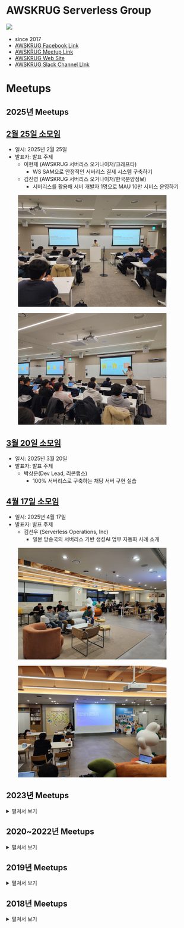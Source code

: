 # AWSKRUG Serverless Group

<img src='https://raw.githubusercontent.com/awskrug/serverless-group/master/images/Serverless-Group-logo.jpeg' width='400'>

- since 2017
- [AWSKRUG Facebook Link](https://www.facebook.com/groups/awskrug/)
- [AWSKRUG Meetup Link](https://www.meetup.com/ko-KR/awskrug/)
- [AWSKRUG Web Site](http://www.awskr.org/)
- [AWSKRUG Slack Channel LInk](http://awskrug.slack.com)


# Meetups

## 2025년 Meetups

## [2월 25일 소모임](https://www.meetup.com/awskrug/events/306073210/)
- 일시: 2025년 2월 25일
- 발표자: 발표 주제
  - 이현제 (AWSKRUG 서버리스 오거나이저/크래프타)
    - WS SAM으로 안정적인 서버리스 결제 시스템 구축하기
  - 김진영 (AWSKRUG 서버리스 오거나이저/한국분양정보)
    - 서버리스를 활용해 서버 개발자 1명으로 MAU 10만 서비스 운영하기

&nbsp;&nbsp;&nbsp;&nbsp;&nbsp;&nbsp;&nbsp;&nbsp;<img src="images/2025-02-25-1.jpg" width="400"/>

&nbsp;&nbsp;&nbsp;&nbsp;&nbsp;&nbsp;&nbsp;&nbsp;<img src="images/2025-02-25-2.jpg" width="400"/>

## [3월 20일 소모임](https://www.meetup.com/ko-KR/awskrug/events/306561921/)
- 일시: 2025년 3월 20일
- 발표자: 발표 주제
  - 박상운(Dev Lead, 리콘랩스)
    - 100% 서버리스로 구축하는 채팅 서버 구현 실습



## [4월 17일 소모임](https://www.meetup.com/awskrug/events/306972397/?eventOrigin=your_events)
- 일시: 2025년 4월 17일
- 발표자: 발표 주제
  - 김선우 (Serverless Operations, Inc)
    - 일본 방송국의 서버리스 기반 생성AI 업무 자동화 사례 소개

&nbsp;&nbsp;&nbsp;&nbsp;&nbsp;&nbsp;&nbsp;&nbsp;<img src="images/2025-04-17-1.jpg" width="400"/>

&nbsp;&nbsp;&nbsp;&nbsp;&nbsp;&nbsp;&nbsp;&nbsp;<img src="images/2025-04-17-2.jpg" width="400"/>



## 2023년 Meetups

<details>
  <summary>펼쳐서 보기</summary>

## 26차 모임 : [AWS Full Serverless 기반 대기열 구현](https://www.meetup.com/ko-KR/awskrug/events/294423985/)
  - **일시** : 2023년 7월 4일
  - **발표자 : 발표주제 **
    - 박상운 (Dev Lead, 리콘랩스): [AWS Full Serverless 기반 대기열 구현](./res/20230704_AWSKRUG_Serverless_Meetup.pdf)

&nbsp;&nbsp;&nbsp;&nbsp;&nbsp;&nbsp;&nbsp;&nbsp;<img src="images/2023-07-04-1.jpg" width="400"/>

&nbsp;&nbsp;&nbsp;&nbsp;&nbsp;&nbsp;&nbsp;&nbsp;<img src="images/2023-07-04-2.jpg" width="400"/>

## 25차 모임 : [이벤트 기반의 응용 아키텍처 “3factor app” & Slack Bot with ChatGPT](https://www.meetup.com/ko-KR/awskrug/events/293608432/)
  - **일시** : 2023년 6월 7일
  - **발표자 : 발표주제 **
    - 김선우 (Serverless Operations, Inc): [서버리스의 장점을 극대화하는 이벤트 기반의 응용 아키텍쳐 "3factor app"의 소개 및 AWS 서버리스로 구현해보기](./res/20230607_AWSKRUG_Serverless_Meetup.pdf)
    - 유정열 (AWS ML Hero / SRE, 당근마켓): [ChatGPT 가 알려주는대로 만드는 Slack Bot](./res/20230607_SlackBot_With_ChatGPT.pdf)

&nbsp;&nbsp;&nbsp;&nbsp;&nbsp;&nbsp;&nbsp;&nbsp;<img src="images/2023-06-07-1.jpg" width="400"/>

&nbsp;&nbsp;&nbsp;&nbsp;&nbsp;&nbsp;&nbsp;&nbsp;<img src="images/2023-06-07-2.jpg" width="400"/>

## 24차 모임 : [Serverless 를 이용한 Multi-tenancy 서비스 만들기 & Going Fully Serverless In Real World](https://www.meetup.com/awskrug/events/290550111/)
  - **일시** : 2023년 1월 10일
  - **발표자 : 발표주제 **
    - 이상희 (AWS Solution Architect): [Serverless 를 이용한 Multi-tenancy 서비스 만들기](./res/2023-01-13_serverless_multi_tenancy.pdf)
    - 이상현 (AWS Serverless Hero / Mirror CEO): [Going Fully Serverless In Real World](./res/2023-01-11_going_fully_serverless_in_real_world.pdf)

&nbsp;&nbsp;&nbsp;&nbsp;&nbsp;&nbsp;&nbsp;&nbsp;<img src="images/2023-01-10-1.jpg" width="400"/>

&nbsp;&nbsp;&nbsp;&nbsp;&nbsp;&nbsp;&nbsp;&nbsp;<img src="images/2023-01-10-2.jpg" width="400"/>

</details>

## 2020~2022년 Meetups

<details>
  <summary>펼쳐서 보기</summary>

## 23차 모임 : [AWS Lambda 를 활용한 웹기반 Serverless 개발환경 구축 사례](https://www.meetup.com/ko-KR/awskrug/events/289305052/)
  - **일시** : 2022년 11월 8일
  - **발표자 : 발표주제 **
    - 이종훈 (CEO, 클라우드퀘스트)
      - [AWS Lambda 를 활용한 웹기반 Serverless 개발환경 구축 사례](./res/20221108.pdf)

&nbsp;&nbsp;&nbsp;&nbsp;&nbsp;&nbsp;&nbsp;&nbsp;<img src="images/2022-11-08-1.jpg" width="400"/>

&nbsp;&nbsp;&nbsp;&nbsp;&nbsp;&nbsp;&nbsp;&nbsp;<img src="images/2022-11-08-2.jpg" width="400"/>

## 22차 모임 : [Back to the basic: 람다를 잘 쓰기 위한 방법!](https://www.meetup.com/ko-KR/awskrug/events/288666270/)
  - **일시** : 2022년 10월 4일
  - **발표자 : 발표주제 **
    - 신재현 (SRE Engineer, 무신사)
      - [Back to the basic: 람다를 잘 쓰기 위한 방법!](https://mysetting.io/slides/back-to-the-basic-lambda)

&nbsp;&nbsp;&nbsp;&nbsp;&nbsp;&nbsp;&nbsp;&nbsp;<img src="images/2022-10-04-1.jpg" width="400"/>

&nbsp;&nbsp;&nbsp;&nbsp;&nbsp;&nbsp;&nbsp;&nbsp;<img src="images/2022-10-04-2.jpg" width="400"/>

## 21차 모임 : [🏛AppSync 를 활용한 리얼타임 서버리스 아키텍쳐](https://www.meetup.com/ko-KR/awskrug/events/268107112/)
  - **일시** : 2020년 2월 13일
  - **발표자 : 발표주제 **
    - 김태우 (Solutions Architect, Classmethod, Inc.)
      - [🏛AppSync 를 활용한 리얼타임 서버리스 아키텍쳐](https://speakerdeck.com/twkiiim/appsyncreul-hwalyonghan-rieoltaim-seobeoriseu-akitegcyeo)
  - Lightning talk
    - 길병찬 - GraphQL의 장단점 소개. [3 factor app 소개](https://3factor.app/)

&nbsp;&nbsp;&nbsp;&nbsp;&nbsp;&nbsp;&nbsp;&nbsp;<img src="images/2020-02-13-1.jpg" width="400"/>

&nbsp;&nbsp;&nbsp;&nbsp;&nbsp;&nbsp;&nbsp;&nbsp;<img src="images/2020-02-13-3.jpg" width="400"/>

&nbsp;&nbsp;&nbsp;&nbsp;&nbsp;&nbsp;&nbsp;&nbsp;<img src="images/2020-02-13-2.jpg" width="400"/>

## 20차 모임 : [🔍Build serverless search engine(서버리스로 검색엔진 운영하기)](https://www.meetup.com/ko-KR/awskrug/events/267507852/)
  - **일시** : 2020년 1월 9일
  - **발표자 : 발표주제 **
    - 이상현 ( AWS Serverless Hero, Catch Fashion CTO )
      - [🔍Build serverless search engine(서버리스로 검색엔진 운영하기)](./res/20200109.pdf)
  - Lightning talk
    - 조용진 - Nori 형태소 분석기 운영 후기
    - 변규현 - Lambda Cold Start issue 및 Golang serverless 소개

&nbsp;&nbsp;&nbsp;&nbsp;&nbsp;&nbsp;&nbsp;&nbsp;<img src="images/2020-01-09-3.jpg" width="400"/>

&nbsp;&nbsp;&nbsp;&nbsp;&nbsp;&nbsp;&nbsp;&nbsp;<img src="images/2020-01-09-2.jpg" width="400"/>

</details>

## 2019년 Meetups

<details>
  <summary>펼쳐서 보기</summary>

## 19차 모임 : [Lambdaless and AWS CDK](https://www.meetup.com/ko-KR/awskrug/events/264948495/)
  - **일시** : 2019년 10월 22일
  - **발표자 : 발표주제 **
    - 이무열 (Software engineer, Vingle)
      - [Lambdaless and AWS CDK](https://www.slideshare.net/mooyoul/lambdaless-and-aws-cdk-191793017)
  - Lightning talk
    - 변규현 - Svelte 소개
    - 신재현 - Lambda를 활용한 Microservice 운영 경험
    - 신미르 - Javascript bundler 'rollup' 소개
    - 이상현 - Catch fashion 기술 소개
    - 박태성 - AWSKRUG 모임 소개
    - 박건상 - 내과의사가 1달만에 만들어 병원 2곳에서 운영하는 웹서비스

&nbsp;&nbsp;&nbsp;&nbsp;&nbsp;&nbsp;&nbsp;&nbsp;<img src="images/2019-10-22.jpg" width="800"/>

## 18차 모임 : [AWS Lambda 재활용과 Cold Start 제대로 이해하기 외 2편](https://www.meetup.com/ko-KR/awskrug/events/264233849/)
  - **일시** : 2019년 9월 4일
  - **발표자 : 발표주제**
    - 이상현 ( AWS Serverless Hero, Catch Fashion CTO )
      - [AWS Lambda 재활용과 Cold Start 제대로 이해하기 외 2편](/res/20190904.pdf)

&nbsp;&nbsp;&nbsp;&nbsp;&nbsp;&nbsp;&nbsp;&nbsp;<img src="images/2019-09-04-1.jpg" width="400"/>

&nbsp;&nbsp;&nbsp;&nbsp;&nbsp;&nbsp;&nbsp;&nbsp;<img src="images/2019-09-04-2.jpg" width="400"/>

## 2019 서버리스 핸즈온 2차 : [Serverless Hands-on 2019 Part.2](https://www.meetup.com/ko-KR/awskrug/events/262459287/)
  - **일시** : 2019년 7월 13일
  - **발표자 : 발표주제**
    - 원지혁 ( 이리온컴퍼니, CTO )
      - 참고 자료: [서버리스 GraphQL API 개발, 운영기](/res/20190711-2.pdf)
      - Hands-on document : [https://github.com/tonyfromundefined/serverless-graphql-workshop](https://github.com/tonyfromundefined/serverless-graphql-workshop)

&nbsp;&nbsp;&nbsp;&nbsp;&nbsp;&nbsp;&nbsp;&nbsp;<img src="images/2019-07-13-1.jpg" width="225"/>

&nbsp;&nbsp;&nbsp;&nbsp;&nbsp;&nbsp;&nbsp;&nbsp;<img src="images/2019-07-13-2.jpg" width="400"/>

## 17차 모임 : [서버리스 GraphQL API 개발, 운영기 & Amazon Connect를 이용한 Outbound Call 서비스 개발하기](https://www.meetup.com/ko-KR/awskrug/events/262623844/)
  - **일시** : 2019년 7월 11일
  - **발표자 : 발표주제**
    - 원지혁 ( 이리온컴퍼니, CTO ) - [서버리스 GraphQL API 개발, 운영기](/res/20190711-2.pdf)
    - 현창훈 ( HB Smith ) - [Amazon Connect를 이용한 Outbound Call 서비스 개발하기](https://www.slideshare.net/changhoonhyun/amazon-connect-outbound-call)

&nbsp;&nbsp;&nbsp;&nbsp;&nbsp;&nbsp;&nbsp;&nbsp;<img src="images/2019-07-11-1.jpg" width="400"/>

&nbsp;&nbsp;&nbsp;&nbsp;&nbsp;&nbsp;&nbsp;&nbsp;<img src="images/2019-07-11-2.jpg" width="400"/>

&nbsp;&nbsp;&nbsp;&nbsp;&nbsp;&nbsp;&nbsp;&nbsp;<img src="images/2019-07-11-3.jpg" width="400"/>

## 16차 모임 : [서버리스에 SPA앱 올리기 & 서버리스로 CI/CD 구축하기](https://www.meetup.com/ko-KR/awskrug/events/261824039/)
  - **일시** : 2019년 6월 12일
  - **발표자 : 발표주제**
    - 전창완 ( 데이터블 ) - [서버리스에 SPA앱 올리기]()
    - 이대명 ( 데이터블 ) - [서버리스로 CI/CD 구축하기]()

&nbsp;&nbsp;&nbsp;&nbsp;&nbsp;&nbsp;&nbsp;&nbsp;<img src="images/2019-06-12-1.png" width="400"/>

&nbsp;&nbsp;&nbsp;&nbsp;&nbsp;&nbsp;&nbsp;&nbsp;<img src="images/2019-06-12-2.png" width="400"/>

## 15차 모임 : [Black Belt Tips for Serverless and Container Development in AWS China](https://www.meetup.com/ko-KR/awskrug/events/260529921/)
  - **일시** : 2019년 5월 9일
  - **발표자 : 발표주제**
    - Pahud Hsieh (謝洪恩, Serverless Specialist SA, AWS)
      - 발표자료: [Black Belt Tips for Serverless and Container Development in AWS China](https://drive.google.com/open?id=1e0yHcKchG-vPcGn0y0ip9WOFbvl6GxSy)
      - Github: [https://github.com/pahud](https://github.com/pahud)

&nbsp;&nbsp;&nbsp;&nbsp;&nbsp;&nbsp;&nbsp;&nbsp;<img src="images/2019-05-09.png" width="400"/>

## 2019 서버리스 핸즈온 1차 : [Serverless Hands-on 2019 Part.1](https://www.meetup.com/ko-KR/awskrug/events/260465015/)
  - **일시** : 2019년 4월 27일
  - **발표자 : 발표주제**
    - 이상현 ( Technical Leader, Vingle Inc. / AWS Serverless Hero )
      - [발표자료(click)](https://www.icloud.com/keynote/0fL0mibQtgTg4ABkkZz91Qi0g#Handson)
      - [Github Repository(click)](https://github.com/breath103/serverless-websocket-example)
      - Demo: [https://fz5bsno29d.execute-api.ap-northeast-2.amazonaws.com/prod](https://fz5bsno29d.execute-api.ap-northeast-2.amazonaws.com/prod)


&nbsp;&nbsp;&nbsp;&nbsp;&nbsp;&nbsp;&nbsp;&nbsp;<img src="images/2019-04-27-1.jpg" width="400"/>

&nbsp;&nbsp;&nbsp;&nbsp;&nbsp;&nbsp;&nbsp;&nbsp;<img src="images/2019-04-27-3.jpg" width="400"/>

&nbsp;&nbsp;&nbsp;&nbsp;&nbsp;&nbsp;&nbsp;&nbsp;<img src="images/2019-04-27-4.jpg" width="400"/>

&nbsp;&nbsp;&nbsp;&nbsp;&nbsp;&nbsp;&nbsp;&nbsp;<img src="images/2019-04-27-5.jpg" width="400"/>

## 14차 모임 : [Lambda를 이용한 Serverless dynamic front web server에 대해 논해보아요 :)](https://www.meetup.com/ko-KR/awskrug/events/259582059/)
  - **일시** : 2019년 3월 14일
  - **발표자 : 발표주제**
    - 박찬민 ( Aart 개발자 / 서버리스모임 운영진 )
      - 발표자료: Lambda를 이용한 Serverless dynamic front web server에 대해 논해보아요😀
      - Demo: [https://github.com/ChanMinPark/lambda-nuxt](https://github.com/ChanMinPark/lambda-nuxt)


&nbsp;&nbsp;&nbsp;&nbsp;&nbsp;&nbsp;&nbsp;&nbsp;<img src="images/2019-03-14-1.jpg" width="400"/>

&nbsp;&nbsp;&nbsp;&nbsp;&nbsp;&nbsp;&nbsp;&nbsp;<img src="images/2019-03-14-2.png" width="400"/>

## 13차 모임 : [Python + AWS Lambda로 구현하는 초경량 웹 크롤러](https://www.meetup.com/ko-KR/awskrug/events/258867217/)
  - **일시** : 2019년 2월 14일
  - **발표자 : 발표주제**
    - 변규현 ( 모빌리스트, CTO ) - [Native addon를 포함하여 Node.js + Typescript 빌드 및 배포하기](https://www.slideshare.net/KyuhyunByun1/native-addon-nodejs-typescript-serverless)
    - 김승호 ( FA, 서버리스그룹 운영진 ) -  [Python + AWS Lambda로 구현하는 초경량 웹 크롤러](https://www.slideshare.net/SeunghoKim/awskrug-serverless-slideshare-133189054)

  &nbsp;&nbsp;&nbsp;&nbsp;&nbsp;&nbsp;&nbsp;&nbsp;<img src="images/2019-02-14-1.jpg" width="400"/>
  <img src="images/2019-02-14-2.jpg" width="400"/>

## 12차 모임 : [DevOps 0-10 : to The best from fundamental](https://www.meetup.com/ko-KR/awskrug/events/257772672/)
  - **일시** : 2019년 1월 10일
  - **발표자 : 발표주제**
    - 송주영 ( 삼성전자, DevOps engineer ) - DevOps 0-10 : to The best from fundamental

  &nbsp;&nbsp;&nbsp;&nbsp;&nbsp;&nbsp;&nbsp;&nbsp;<img src="images/2019-01-10-1.png" width="400"/>
  <img src="images/2019-01-10-2.png" width="400"/>

</details>

## 2018년 Meetups

<details>
  <summary>펼쳐서 보기</summary>

## 11차 모임 : [AWSKRUG 연말 연합 소모임 및 송년회](https://www.meetup.com/ko-KR/awskrug/events/257050186/)
  - **일시** : 2018년 12월 20일
  - **발표자 : 발표주제**
    - 이무열 ( Vingle ) - [Serverless Programmable Voice](https://www.slideshare.net/mooyoul/serverless-programmable-voice)

&nbsp;&nbsp;&nbsp;&nbsp;&nbsp;&nbsp;&nbsp;&nbsp;<img src="images/2018-12-20-2.jpg" width="400"/>

&nbsp;&nbsp;&nbsp;&nbsp;&nbsp;&nbsp;&nbsp;&nbsp;<img src="images/2018-12-20-3.jpg" width="400"/>

&nbsp;&nbsp;&nbsp;&nbsp;&nbsp;&nbsp;&nbsp;&nbsp;<img src="images/2018-12-20-1.jpg" width="400"/>

## 10차 모임 : [Serverless로 하는 Content Recommendation (Collaborative Filtering)](https://www.meetup.com/ko-KR/awskrug/events/255959371/)
  - **일시** : 2018년 11월 08일
  - **발표자 : 발표주제**
    - 이상현 ( Vingle, Tech lead ) - [Serverless로 하는 Content Recommendation (Collaborative Filtering)](https://www.icloud.com/keynote/0SG91tDeKl4iff9UGVkbCnCUw?fbclid=IwAR3hfu05tW6f96jefTs1tpcwaHOa3REuSmgR3ZGz49VBQAo3pgypF_LtJzU#Serverless_Content_Recommendation)

&nbsp;&nbsp;&nbsp;&nbsp;&nbsp;&nbsp;&nbsp;&nbsp;<img src="images/2018-11-08.jpg" width="400"/>

## 9차 모임 : [로그 분석기 Serverless Architecture 로 구축하기 & 포털 검색어 순위 수집 및 분석하기](https://www.meetup.com/ko-KR/awskrug/events/255154810/)
  - **일시** : 2018년 10월 11일
  - **발표자 : 발표주제**
    - 황정아 - [로그 분석기 Serverless Architecture 로 구축하기](https://docs.google.com/presentation/d/1BViD5W8QooQYMiitKByqvbWgQw0KN85jTHIJVXNKPXo)
    - 변규현 - [포털 검색어 순위 수집 및 분석 후기](https://www.slideshare.net/KyuhyunByun1/ss-119161567)

&nbsp;&nbsp;&nbsp;&nbsp;&nbsp;&nbsp;&nbsp;&nbsp;<img src="images/2018-10-11.jpg" width="400"/>

## 8차 모임 : [AWSKRUG 통합소모임](https://www.meetup.com/ko-KR/awskrug/events/254585156/)
  - **일시** : 2018년 9월 19일
  - **발표자 : 발표주제**
    - 유은총 - [Slack과 Rust로 Amazon ECS에 서비스 배포하기](https://www.slideshare.net/eunchongyu/slack-rust-amazon-ecs)
    - 김진용 - [스타트업을 위한 지속가능한 컨텐츠 관리를 위한 아키텍처 ](https://www.slideshare.net/ssuser6050e4/ss-119165106)
    - 윤제상 - [AWS Aurora로의 안전한 마이그레이션 경험 공유 ](https://www.slideshare.net/jesangyoon/amazon-aurora-migration)

&nbsp;&nbsp;&nbsp;&nbsp;&nbsp;&nbsp;&nbsp;&nbsp;<img src="images/2018-09-19.jpg" width="400"/>

## 2018 서버리스 핸즈온 3차 : [Serverless Hands-on](https://www.meetup.com/ko-KR/awskrug/events/252838800/)
  - **일시** : 2018년 8월 11일
  - **발표자 : 발표주제**
    - 신재현(sinsky), 윤평호(mosesyoon) - [쉽고 빠르게 서버리스 데이터레이크 구축하기](https://github.com/awskrug/handson-labs-2018/tree/master/Serverless/3_serverless_datalake)

&nbsp;&nbsp;&nbsp;&nbsp;&nbsp;&nbsp;&nbsp;&nbsp;<img src="images/2018-08-11-serverless1.jpg" width="400"/>

&nbsp;&nbsp;&nbsp;&nbsp;&nbsp;&nbsp;&nbsp;&nbsp;<img src="images/2018-08-11-serverless2.jpg" width="400"/>

## 2018 서버리스 핸즈온 2차 : [Serverless Hands-on](https://www.meetup.com/ko-KR/awskrug/events/252365126/)
  - **일시** : 2018년 7월 28일
  - **발표자 : 발표주제**
    - 현창훈 - [Serverless Application의 운영과 배포](https://github.com/awskrug/handson-labs-2018/tree/master/Serverless)

&nbsp;&nbsp;&nbsp;&nbsp;&nbsp;&nbsp;&nbsp;&nbsp;<img src="images/2018-07-28-serverless.jpg" width="400"/>

&nbsp;&nbsp;&nbsp;&nbsp;&nbsp;&nbsp;&nbsp;&nbsp;<img src="images/2018-07-28-serverless2.jpg" width="400"/>

## 7차 모임 : [AWS Lambda 병렬 처리를 통한 PDF to Image 사용기 & Serverless 개발 고군 분투기](https://www.meetup.com/ko-KR/awskrug/events/252147208/)
  - **일시** : 2018년 7월 12일
  - **발표자 : 발표주제**
    - 고윤호 - AWS Lambda 병렬 처리를 통한 PDF to Image 사용기
      - [https://github.com/witherion/PdfToImageOnLambda](https://github.com/witherion/PdfToImageOnLambda)
    - 이재성 - AWS 람다 및 Serverless Framework 사용하면서 겪었던 경험 공유

&nbsp;&nbsp;&nbsp;&nbsp;&nbsp;&nbsp;&nbsp;&nbsp;<img src="images/2018-07-12-serverless.jpg" width="400"/>

&nbsp;&nbsp;&nbsp;&nbsp;&nbsp;&nbsp;&nbsp;&nbsp;<img src="images/2018-07-12-serverless2.jpg" width="400"/>

## 2018 서버리스 핸즈온 1차 : [Serverless Hands-on](https://www.meetup.com/ko-KR/awskrug/events/251326459/)
  - **일시** : 2018년 6월 30일
  - **발표자 : 발표주제**
    - 변규현 - [손쉽게 시작하는 Serverless Architecture](https://github.com/awskrug/handson-labs-2018/tree/master/Serverless/1_WebApp-Crawler)

&nbsp;&nbsp;&nbsp;&nbsp;&nbsp;&nbsp;&nbsp;&nbsp;<img src="images/2018-06-30-serverless.jpg" width="400"/>

## 6차 모임 : [오늘 날씨 앱의 변천사 및 개발 방향성에 대한 고민 & 서버리스 아키텍처 테라폼으로 관리하기](https://www.meetup.com/ko-KR/awskrug/events/251057806/)
  - **일시** : 2018년 6월 14일
  - **발표자 : 발표주제**
    - 김동환 - 오늘 날씨 앱의 변천사 및 개발 방향성에 대한 고민과 Restful API를 MQTT(AWS IoT)로 변경하기
    - 유정열 - [서버리스 아키텍처 테라폼으로 관리하기](https://github.com/nalbam/docs/blob/master/201806/Serverless/README.md)

&nbsp;&nbsp;&nbsp;&nbsp;&nbsp;&nbsp;&nbsp;&nbsp;<img src="images/2018-06-14-serverless.jpg" width="400"/>

&nbsp;&nbsp;&nbsp;&nbsp;&nbsp;&nbsp;&nbsp;&nbsp;<img src="images/2018-06-14-serverless2.jpg" width="400"/>

## 5차 모임: [Serverless Architecture의 Worst Practice + GraphQL Caching!](https://www.meetup.com/ko-KR/awskrug/events/250127504/)
  - **일시** : 2018년 5월 10일
  - **발표자 : 발표주제**
    - 신재현 - [Serverless Architecture의 Worst Practice](https://www.slideshare.net/wesky93/worstpractice-of-serverless-96623786)

&nbsp;&nbsp;&nbsp;&nbsp;&nbsp;&nbsp;&nbsp;&nbsp;<img src="images/2018-05-10-serverless.jpg" width="400"/>

&nbsp;&nbsp;&nbsp;&nbsp;&nbsp;&nbsp;&nbsp;&nbsp;<img src="images/2018-05-10-serverless2.jpg" width="400"/>

## 4차 모임: [스타트업의 서버리스 아키텍처 도입기](https://www.meetup.com/ko-KR/awskrug/events/csbrnpyxgbkb/)
  - **일시** : 2018년 4월 12일
  - **발표자 : 발표주제**
    - 변규현 - [기존 ALB - EC2 환경에서 API Gateway - Lambda 로 전환한 경험 공유](https://www.slideshare.net/KyuhyunByun1/albec2-to-api-gateway-lambda)

&nbsp;&nbsp;&nbsp;&nbsp;&nbsp;&nbsp;&nbsp;&nbsp;<img src="images/2018-04-12-serverless.jpg" width="400"/>

## 3차 모임: [AWSLabs의 서버리스 워크샵 실습 - Image Processing](https://www.meetup.com/ko-KR/awskrug/events/244688432/)
  - **일시** : 2017년 11월 6일
  - **발표자 : 발표주제**
    - 김현민 - [Wild Rydes 서버리스 워크샵 - 이미지 프로세싱](https://github.com/awskrug/aws-serverless-workshops/tree/master/ImageProcessing)

## 2차 모임: [AWSLabs의 서버리스 워크샵 실습 - DevOps](https://www.meetup.com/ko-KR/awskrug/events/244106093/)
  - **일시** : 2017년 10월 24일
  - **발표자 : 발표주제**
    - 김현민 - [Wild Rydes 서버리스 워크샵 - 데브옵스](https://github.com/awskrug/aws-serverless-workshops/tree/master/DevOps)

## 1차 모임: [AWSLabs의 서버리스 워크샵 실습 - 데이터 프로세싱](https://www.meetup.com/ko-KR/awskrug/events/243699559/)
  - **일시** : 2017년 10월 11일
  - **발표자 : 발표주제**
    - 김현민 - [Wild Rydes 서버리스 워크샵 - 데이터 프로세싱](https://github.com/awskrug/aws-serverless-workshops/tree/master/DataProcessing)

&nbsp;&nbsp;&nbsp;&nbsp;&nbsp;&nbsp;&nbsp;&nbsp;<img src="images/2017-10-11-serverless.jpg" width="400"/>

</details>
